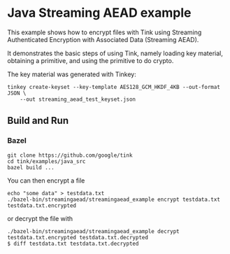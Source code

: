 # Java Streaming AEAD example

This example shows how to encrypt files with Tink using Streaming Authenticated
Encryption with Associated Data (Streaming AEAD).

It demonstrates the basic steps of using Tink, namely loading key material,
obtaining a primitive, and using the primitive to do crypto.

The key material was generated with Tinkey:

```shell
tinkey create-keyset --key-template AES128_GCM_HKDF_4KB --out-format JSON \
    --out streaming_aead_test_keyset.json
```

## Build and Run

### Bazel

```shell
git clone https://github.com/google/tink
cd tink/examples/java_src
bazel build ...
```

You can then encrypt a file

```shell
echo "some data" > testdata.txt
./bazel-bin/streamingaead/streamingaead_example encrypt testdata.txt testdata.txt.encrypted
```

or decrypt the file with

```shell
./bazel-bin/streamingaead/streamingaead_example decrypt testdata.txt.encrypted testdata.txt.decrypted
$ diff testdata.txt testdata.txt.decrypted
```
